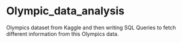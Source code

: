 # Olympic_data_analysis
Olympics dataset from Kaggle and then writing SQL Queries to fetch different information from this Olympics data.

